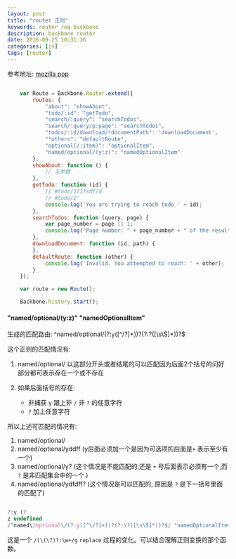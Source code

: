 ```yaml
---
layout: post
title: "router 正则"
keywords: router reg backbone
description: backbone router
date: 2016-09-25 10:31:36
categories: [js]
tags: [router]
---
```


参考地址: 
[mozilla pop](https://developer.mozilla.org/zh-CN/docs/Web/Events/popstate)





```js

    var Route = Backbone.Router.extend({
        routes: {
            "about": "showAbout",
            "todo/:id": "getTodo",
            "search/:query": "searchTodos",
            "search/:query/p:page": "searchTodos",
            "todos/:id/download/*documentPath": 'downloadDocument',
            "*others": "defaultRoute",
            "optional(/:item)": "optionalItem",
            "named/optional/(y:z)": "namedOptionalItem"
        },
        showAbout: function () {
            // 无参数
        },
        getTodo: function (id) {
            // #todo/121fsdf/d
            // #todo/2'
            console.log('You are trying to reach todo ' + id);
        },
        searchTodos: function (query, page) {
            var page_number = page || 1;
            console.log("Page number: " + page_number + " of the results for todos containing the word: " + query);
        },
        downloadDocument: function (id, path) {
        },
        defaultRoute: function (other) {
            console.log('Invalid. You attempted to reach: ' + other);
        }
    });

    var route = new Route();

    Backbone.history.start();


```

####   "named/optional/(y:z)"     "namedOptionalItem"

生成的匹配路由: 
^named\/optional\/(?:y([^\/?]+))?(?:\?([\s\S]*))?$

这个正则的匹配情况有:

1. named/optional/ 以这部分开头或者结尾的可以匹配因为后面2个括号的问好部分都可表示存在一个或不存在
2. 如果后面括号的存在:

    * 非捕获 y 跟上非 `/` 非 `?` 的任意字符
    * `?` 加上任意字符

所以上述可匹配的情况有: 

1. named/optional/
2. named/optional/yddff (y后面必须加一个是因为可选项的后面是`+` 表示至少有一个)
3. named/optional/y? (这个情况是不能匹配的,还是 `+` 号后面表示必须有一个,而 `?` 是非匹配集合中的一个 )
4. named/optional/ydfdff? (这个情况是可以匹配的, 原因是 `?` 是下一括号里面的匹配了)



```js

?:y (? 
z undefined 
/^named\/optional\/(?:y([^\/?]+))?(?:\?([\s\S]*))?$/ "namedOptionalItem" 

```

这是一个 `/(\(\?)?:\w+/g`  `replace` 过程的变化。可以结合理解正则变换的那个函数。
 






 
 
